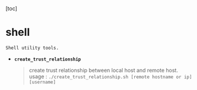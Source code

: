 [toc]

# shell
`Shell utility tools.`

- **`create_trust_relationship`**
  >create trust relationship between local host and remote host.
  usage :  `./create_trust_relationship.sh [remote hostname or ip] [username]`
